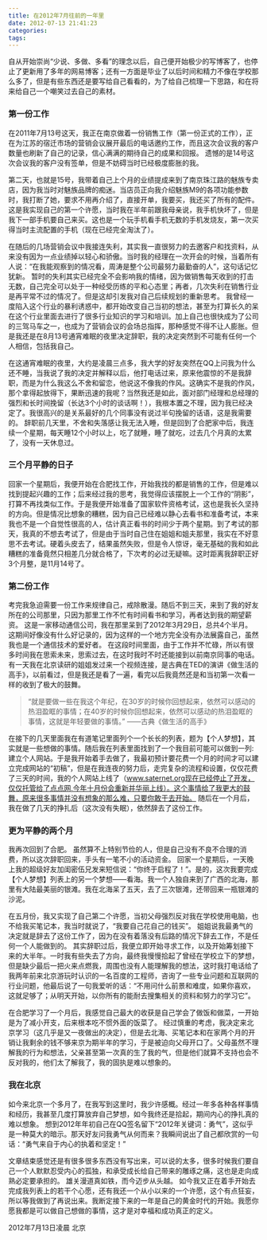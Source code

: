 ```yaml
---
title: 在2012年7月往前的一年里
date: 2012-07-13 21:41:23
categories:
tags:
---
```


自从开始崇尚“少说、多做、多看”的理念以后，自己便开始极少的写博客了，也停止了更新用了多年的网易博客；还有一方面是毕业了以后时间和精力不像在学校那么多了，但是有些东西还是要写给自己看看的，为了给自己梳理一下思路，和在将来给自己一个嘲笑过去自己的素材。  

### 第一份工作
在2011年7月13号这天，我正在南京做着一份销售工作（第一份正式的工作），正在为江苏的宿迁市场的营销会议展开最后的电话邀约工作，而且这次会议我的客户数量也刷新了自己的记录，信心满满的期待自己的成果和回报。 遗憾的是14号这次会议我的客户没有签单，但是不妨碍当时已经极度膨胀的我。

第二天，也就是15号，我带着自己上个月的业绩提成来到了南京珠江路的魅族专卖店，因为我当时对魅族品牌的痴迷。当店员正向我介绍魅族M9的各项功能参数时，我打断了她，要求不用再介绍了，直接开单，我要买，我还买了所有的配件。这是我实现自己的第一个许愿，当时我在半年前跟我母亲说，我手机快坏了，但是我下一部手机要自己来买。这也是一个玩手机看手机无数的手机发烧友，第一次买得当时主流配置的手机（现在已经完全淘汰了）。
 
在随后的几场营销会议中我接连失利，其实我一直很努力的去邀客户和找资料，从来没有因为一点业绩掉以轻心和骄傲。当时我的经理在一次开会的时候，当着所有人说：“在我能观察到的情况看，周涛是整个公司最努力最勤奋的人”，这句话记忆犹新。 暂时的失利其实已经完全不会影响我的情绪，因为做销售每天收到的打击无数，自己完全可以处于一种经受历练的平和心态里；再者，几次失利在销售行业是再平常不过的情况了。但是这却引发我对自己后续规划的重新思考。 我曾经一度陷入这个行业的暴利诱惑中，都开始改变自己当初的想法，甚至为打算长久的呆在这个行业里面去进行了很多行业知识的学习和培训。加上自己也很快成为了公司的三驾马车之一，也成为了营销会议的会场总指挥，那种感觉不得不让人膨胀。但是我还是在8月13号通宵难眠的夜里决定辞职，我的决定突然到不可能有任何一个人相信，包括我自己。

在这通宵难眠的夜里，大约是凌晨三点多，我大学的好友突然在QQ上问我为什么还不睡，当我说了我的决定并解释以后，他打电话过来，原来他震惊的不是我辞职，而是为什么我这么不舍和留恋，他说这不像我的作风。这确实不是我的作风，那个拿得起放得下，果断迅速的我呢？当然我还是如此，面对部门经理和总经理的强烈和长时间挽留（长达3个小时的谈话啊！），我根本置之不理，因为我已经决定了。我很高兴的是关系最好的几个同事没有说过半句挽留的话语，这是我需要的。 辞职前几天里，不舍和失落感让我无法入睡，但是回到了合肥家中后，我连续一个星期，每天睡12个小时以上，吃了就睡，睡了就吃，过去几个月真的太累了，没有一天休息过。      

### 三个月平静的日子
回家一个星期后，我便开始在合肥找工作，开始我找的都是销售的工作，但是难以找到提起兴趣的工作；后来经过我的思考，我觉得应该摆脱上一个工作的“阴影”，打算不再找类似工作。于是我便开始准备了国家软件资格考试，这也是我长久坚持的方向。但是情况比想象的糟糕，因为自己已经难以静心去看书和准备考试，本来我也不是一个自觉性很高的人，估计真正看书的时间少于两个星期。到了考试的那天，我真的不想去考试了，但是由于当时自己住在姐姐和姐夫那里，我实在不好意思不去考试。硬着头皮去了，结果虽然失败，但是令人惊讶，毫无基础的我和如此糟糕的准备竟然只相差几分就合格了，下次考的必过无疑嘛。这时距离我辞职正好3个月整，是11月14号了。      

### 第二份工作
考完我急迫需要一份工作来规律自己，戒除散漫。随后不到三天，来到了我的好友所在的公司那里，只因为那里工作不忙有时间看书和学习，再者达到我的期望薪资。 这是一家移动通信公司，我在那里呆到了2012年3月29日，总共4个半月。这期间好像没有什么好记录的，因为这样的一个地方完全没有办法展露自己，虽然我也是一个通信技术的爱好者。
在这段时间里面，由于工作并不忙碌，所以有很多时间我在思索未来，思索过去，在这时我时不时还能接到以前南京同事的电话。有一天我在北京读研的姐姐发过来一个视频连接，是古典在TED的演讲《做生活的高手》，以前看过，但是我还是看了一遍，看完以后我竟然还是和当初第一次看一样的收到了极大的鼓舞。

> “就是要做一些在我这个年纪，在30岁的时候你回想起来，依然可以感动的热泪盈眶的事情；在40岁的时候你回想起来，依然可以感动的热泪盈眶的事情，这就是年轻要做的事情。”
——古典《做生活的高手》

在接下的几天里面我在有道笔记里面列个一个长长的列表，题为【个人梦想】，其实就是一些想做的事情。随后我在列表里面找到了一个我目前可能可以做到一列:建立个人网站。于是我开始着手去做了，我最初预计要花费一个月的时间才可以建立完成网站的“初稿”，但是在我连夜的努力后，走完复杂的流程和设置，仅仅花费了三天的时间，我的个人网站上线了（www.saternet.org现在已经停止了开发，仅仅托管给了点点网,今年十月份会重新并华丽上线）。这个事情给了我更大的鼓舞，原来很多事情并没有想象的那么难，只要你敢于去开始。 随后在一个月后，我在做了几天的挣扎后（这次没有失眠），依然辞去了这份工作。      

### 更为平静的两个月
我再次回到了合肥。 虽然算不上特别节俭的人，但是自己没有不良不合理的消费，所以这次辞职回来，手头有一笔不小的活动资金。 回家一个星期后，一天晚上我的超级好友加闺密伍兄发来短信说：“你终于启程了！”。是的，这次我要完成【个人梦想】列表上的另一个梦想——看海。我一个人独自来到了广西的北海，那里有大陆最美丽的银滩。我在北海呆了五天，去了三次银滩，还带回来一瓶银滩的沙泥。

在五月份，我又实现了自己第二个许愿，当初父母强烈反对我在学校使用电脑，也不给我买笔记本，我当时就说了，“我要自己花自己的钱买”。 姐姐说我最勇气的决定就是辞去了这份工作了，因为在没有着落没有后路的情况下辞去工作，不是任何一个人能做到的。 其实辞职过后，我便立即开始寻求工作，以及开始筹划接下来的大半年。一时我有些失去了方向，最终我慢慢拾起了曾经在学校立下的梦想，但是缺少最后一把火来点燃我，周围也没有人能理解我的想法，这时我打电话给了我两年前来北京游玩时认识的一名百度的工程师，咨询了一些专业问题和互联网的行业问题，他最后说了一句我爱听的话：“不用问什么前景和难度，如果你喜欢，这就足够了；从明天开始，以你所有的能耐去搜集相关的资料和努力的学习它”。

在合肥学习了一个月后，我感觉自己最大的收获是自己学会了做饭和做菜，一开始是为了减小开支，后来根本吃不惯外面的饭菜了。 经过慎重的考虑，我决定来北京学习（这几乎是又一夜做出的决定），但是去北海、买笔记本和在家两个月的开销让我剩余的钱不够来京为期半年的学习，于是被迫向父母开口了。父母虽然不理解我的行为和想法，父亲甚至第一次真的生了我的气，但是他们就算不支持也会不反对我的，他们太了解我了，我的固执是难以想象的。      

### 我在北京
如今来北京一个多月了，在我写到这里时，我少许感概。经过一年多各种各样事情和经历，我甚至几度打算放弃自己梦想，如今我终还是拾起，期间内心的挣扎真的难以想象。 想到2012年年初自己在QQ签名留下“2012年关键词：勇气”，这似乎是一种莫大的暗示。那天好友问我勇气从何而来？我瞬间说出了自己都欣赏的一句话：“勇气来自于内心的执着和坚定！”

文章结束感觉还是有很多很多东西没有写出来，可以说的太多，很多时候我们要自己一个人默默忍受内心的孤独，和承受成长给自己带来的雕琢之痛，这也是走向成熟必定要承担的。 雄关漫道真如铁，而今迈步从头越。 如今我又正在着手开始去完成我列表上的若干个心愿，还有我还一个从小以来的一个许愿，这个有点狂妄，所以等我做到了再说出来。我断定接下来的一年是自己的黄金时代的开始。我愿你愿我都是可以做自己想做的事情，这才是对幸福和成功真正的定义。  


2012年7月13日凌晨 北京  